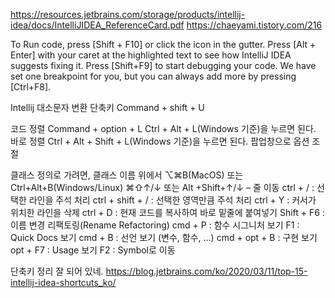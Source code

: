 
https://resources.jetbrains.com/storage/products/intellij-idea/docs/IntelliJIDEA_ReferenceCard.pdf
https://chaeyami.tistory.com/216



To Run code, press [Shift + F10] or click the <icon src="AllIcons.Actions.Execute"/> icon in the gutter.
Press [Alt + Enter] with your caret at the highlighted text to see how IntelliJ IDEA suggests fixing it.
Press [Shift+F9] to start debugging your code. We have set one <icon src="AllIcons.Debugger.Db_set_breakpoint"/> breakpoint for you, but you can always add more by pressing [Ctrl+F8].

Intellij 대소문자  변환 단축키
Command + shift + U

코드 정렬
Command + option + L
Ctrl + Alt + L(Windows 기준)을 누르면 된다. 바로 정렬
Ctrl + Alt + Shift + L(Windows 기준)을 누르면 된다. 팝업창으로 옵션 조절

클래스 정의로 가려면, 클래스 이름 위에서 ⌥⌘B(MacOS) 또는 Ctrl+Alt+B(Windows/Linux)
⌘⇧↑/↓ 또는 Alt +Shift+↑/↓ – 줄 이동
ctrl + / : 선택한 라인을 주석 처리
ctrl + shift + / : 선택한 영역만큼 주석 처리
ctrl + Y : 커서가 위치한 라인을 삭제
ctrl + D : 현재 코드를 복사하여 바로 밑줄에 붙여넣기
Shift + F6 : 이름 변경 리팩토링(Rename Refactoring)
cmd + P : 함수 시그니처 보기
F1 : Quick Docs 보기
cmd + B : 선언 보기 (변수, 함수, ...)
cmd + opt + B : 구현 보기
opt + F7 : Usage 보기
F2 : Symbol로 이동

단축키 정리 잘 되어 있네.
https://blog.jetbrains.com/ko/2020/03/11/top-15-intellij-idea-shortcuts_ko/

